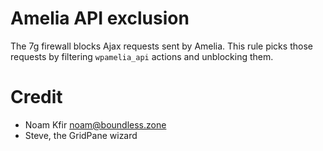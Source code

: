 # Amelia API exclusion

The 7g firewall blocks Ajax requests sent by Amelia.
This rule picks those requests by filtering `wpamelia_api` actions and unblocking them.

# Credit

- Noam Kfir <noam@boundless.zone>
- Steve, the GridPane wizard
